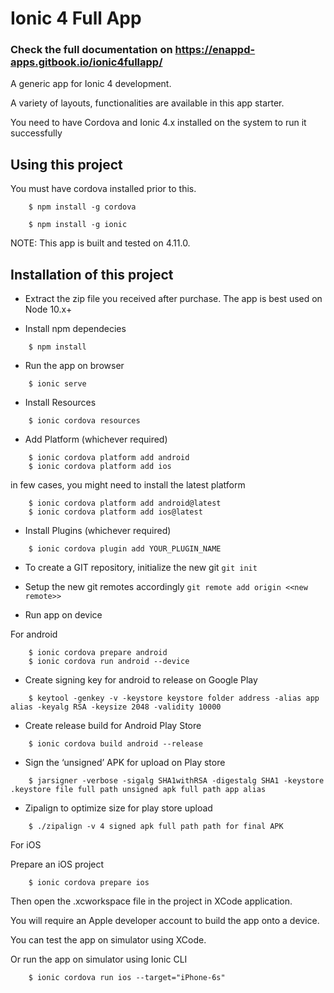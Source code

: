 #  Ionic 4 Full App 

### Check the full documentation on https://enappd-apps.gitbook.io/ionic4fullapp/

A generic app for Ionic 4 development.

A variety of layouts, functionalities are available in this app starter.

You need to have Cordova and Ionic 4.x installed on the 
system to run it successfully

## Using this project

You must have cordova installed prior to this.

```
    $ npm install -g cordova
```


```
    $ npm install -g ionic
```

NOTE: This app is built and tested on 4.11.0.


## Installation of this project

* Extract the zip file you received after purchase. The app is best used on Node 10.x+

* Install npm dependecies

```
    $ npm install
```
* Run the app on browser

```
    $ ionic serve
```

* Install Resources

```
    $ ionic cordova resources
```

* Add Platform (whichever required)

```
    $ ionic cordova platform add android
    $ ionic cordova platform add ios
```
in few cases, you might need to install the latest platform
```
    $ ionic cordova platform add android@latest
    $ ionic cordova platform add ios@latest
```

* Install Plugins (whichever required)

```
    $ ionic cordova plugin add YOUR_PLUGIN_NAME
```

* To create a GIT repository, initialize the new git
    ```git init```

* Setup the new git remotes accordingly
    ```git remote add origin <<new remote>>```



* Run app on device

For android

```
    $ ionic cordova prepare android
    $ ionic cordova run android --device
```

* Create signing key for android to release on Google Play

```
    $ keytool -genkey -v -keystore keystore folder address -alias app alias -keyalg RSA -keysize 2048 -validity 10000
```

* Create release build for Android Play Store

```
    $ ionic cordova build android --release
```

* Sign the ‘unsigned’ APK for upload on Play store

```
    $ jarsigner -verbose -sigalg SHA1withRSA -digestalg SHA1 -keystore .keystore file full path unsigned apk full path app alias
```


* Zipalign to optimize size for play store upload

```
    $ ./zipalign -v 4 signed apk full path path for final APK
``` 


For iOS

Prepare an iOS project
```
    $ ionic cordova prepare ios
```

Then open the .xcworkspace file in the project in XCode application. 

You will require an Apple developer account to build the app onto a device. 

You can test the app on simulator using XCode. 

Or run the app on simulator using Ionic CLI
```
    $ ionic cordova run ios --target="iPhone-6s"
```


